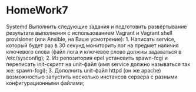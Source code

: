# HomeWork7
Systemd Выполнить следующие задания и подготовить развёртывание результата выполнения с использованием Vagrant и Vagrant shell provisioner (или Ansible, на Ваше усмотрение): 1. Написать service, который будет раз в 30 секунд мониторить лог на предмет наличия ключевого слова (файл лога и ключевое слово должны задаваться в /etc/sysconfig); 2. Из репозитория epel установить spawn-fcgi и переписать init-скрипт на unit-файл (имя service должно называться так же: spawn-fcgi); 3. Дополнить unit-файл httpd (он же apache) возможностью запустить несколько инстансов сервера с разными конфигурационными файлами;
